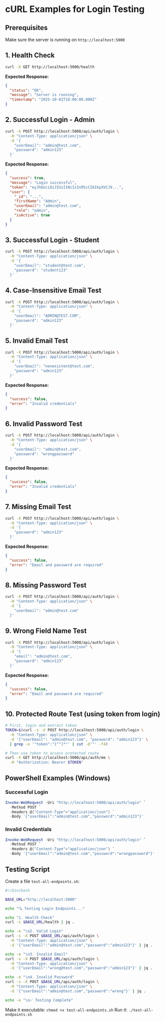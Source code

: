# cURL Examples for Login Testing

## Prerequisites
Make sure the server is running on `http://localhost:5000`

## 1. Health Check
```bash
curl -X GET http://localhost:5000/health
```

**Expected Response:**
```json
{
  "status": "OK",
  "message": "Server is running",
  "timestamp": "2025-10-02T18:00:00.000Z"
}
```

## 2. Successful Login - Admin
```bash
curl -X POST http://localhost:5000/api/auth/login \
  -H "Content-Type: application/json" \
  -d '{
    "userEmail": "admin@test.com",
    "password": "admin123"
  }'
```

**Expected Response:**
```json
{
  "success": true,
  "message": "Login successful",
  "token": "eyJhbGciOiJIUzI1NiIsInR5cCI6IkpXVCJ9...",
  "user": {
    "_id": "...",
    "firstName": "Admin",
    "userEmail": "admin@test.com",
    "role": "admin",
    "isActive": true
  }
}
```

## 3. Successful Login - Student
```bash
curl -X POST http://localhost:5000/api/auth/login \
  -H "Content-Type: application/json" \
  -d '{
    "userEmail": "student@test.com",
    "password": "student123"
  }'
```

## 4. Case-Insensitive Email Test
```bash
curl -X POST http://localhost:5000/api/auth/login \
  -H "Content-Type: application/json" \
  -d '{
    "userEmail": "ADMIN@TEST.COM",
    "password": "admin123"
  }'
```

## 5. Invalid Email Test
```bash
curl -X POST http://localhost:5000/api/auth/login \
  -H "Content-Type: application/json" \
  -d '{
    "userEmail": "nonexistent@test.com",
    "password": "admin123"
  }'
```

**Expected Response:**
```json
{
  "success": false,
  "error": "Invalid credentials"
}
```

## 6. Invalid Password Test
```bash
curl -X POST http://localhost:5000/api/auth/login \
  -H "Content-Type: application/json" \
  -d '{
    "userEmail": "admin@test.com",
    "password": "wrongpassword"
  }'
```

**Expected Response:**
```json
{
  "success": false,
  "error": "Invalid credentials"
}
```

## 7. Missing Email Test
```bash
curl -X POST http://localhost:5000/api/auth/login \
  -H "Content-Type: application/json" \
  -d '{
    "password": "admin123"
  }'
```

**Expected Response:**
```json
{
  "success": false,
  "error": "Email and password are required"
}
```

## 8. Missing Password Test
```bash
curl -X POST http://localhost:5000/api/auth/login \
  -H "Content-Type: application/json" \
  -d '{
    "userEmail": "admin@test.com"
  }'
```

## 9. Wrong Field Name Test
```bash
curl -X POST http://localhost:5000/api/auth/login \
  -H "Content-Type: application/json" \
  -d '{
    "email": "admin@test.com",
    "password": "admin123"
  }'
```

**Expected Response:**
```json
{
  "success": false,
  "error": "Email and password are required"
}
```

## 10. Protected Route Test (using token from login)
```bash
# First, login and extract token
TOKEN=$(curl -s -X POST http://localhost:5000/api/auth/login \
  -H "Content-Type: application/json" \
  -d '{"userEmail": "admin@test.com", "password": "admin123"}' \
  | grep -o '"token":"[^"]*"' | cut -d'"' -f4)

# Then use token to access protected route
curl -X GET http://localhost:5000/api/auth/me \
  -H "Authorization: Bearer $TOKEN"
```

## PowerShell Examples (Windows)

### Successful Login
```powershell
Invoke-WebRequest -Uri "http://localhost:5000/api/auth/login" `
  -Method POST `
  -Headers @{"Content-Type"="application/json"} `
  -Body '{"userEmail":"admin@test.com","password":"admin123"}'
```

### Invalid Credentials
```powershell
Invoke-WebRequest -Uri "http://localhost:5000/api/auth/login" `
  -Method POST `
  -Headers @{"Content-Type"="application/json"} `
  -Body '{"userEmail":"admin@test.com","password":"wrongpassword"}'
```

## Testing Script
Create a file `test-all-endpoints.sh`:

```bash
#!/bin/bash

BASE_URL="http://localhost:5000"

echo "🔍 Testing Login Endpoints..."

echo "1. Health Check"
curl -s $BASE_URL/health | jq .

echo -e "\n2. Valid Login"
curl -s -X POST $BASE_URL/api/auth/login \
  -H "Content-Type: application/json" \
  -d '{"userEmail":"admin@test.com","password":"admin123"}' | jq .

echo -e "\n3. Invalid Email"
curl -s -X POST $BASE_URL/api/auth/login \
  -H "Content-Type: application/json" \
  -d '{"userEmail":"wrong@test.com","password":"admin123"}' | jq .

echo -e "\n4. Invalid Password"
curl -s -X POST $BASE_URL/api/auth/login \
  -H "Content-Type: application/json" \
  -d '{"userEmail":"admin@test.com","password":"wrong"}' | jq .

echo -e "\n✅ Testing Complete"
```

Make it executable: `chmod +x test-all-endpoints.sh`
Run it: `./test-all-endpoints.sh`
